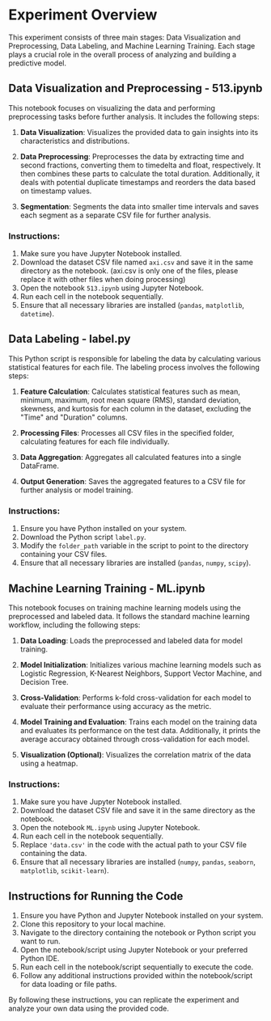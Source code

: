 # Experiment Overview

This experiment consists of three main stages: Data Visualization and Preprocessing, Data Labeling, and Machine Learning Training. Each stage plays a crucial role in the overall process of analyzing and building a predictive model.

## Data Visualization and Preprocessing - 513.ipynb

This notebook focuses on visualizing the data and performing preprocessing tasks before further analysis. It includes the following steps:

1. **Data Visualization**: Visualizes the provided data to gain insights into its characteristics and distributions.

2. **Data Preprocessing**: Preprocesses the data by extracting time and second fractions, converting them to timedelta and float, respectively. It then combines these parts to calculate the total duration. Additionally, it deals with potential duplicate timestamps and reorders the data based on timestamp values.

3. **Segmentation**: Segments the data into smaller time intervals and saves each segment as a separate CSV file for further analysis.

### Instructions:
   1. Make sure you have Jupyter Notebook installed.
   2. Download the dataset CSV file named `axi.csv` and save it in the same directory as the notebook. (axi.csv is only one of the files, please replace it with other files when doing processing)
   3. Open the notebook `513.ipynb` using Jupyter Notebook.
   4. Run each cell in the notebook sequentially.
   5. Ensure that all necessary libraries are installed (`pandas`, `matplotlib`, `datetime`).

## Data Labeling - label.py

This Python script is responsible for labeling the data by calculating various statistical features for each file. The labeling process involves the following steps:

1. **Feature Calculation**: Calculates statistical features such as mean, minimum, maximum, root mean square (RMS), standard deviation, skewness, and kurtosis for each column in the dataset, excluding the "Time" and "Duration" columns.

2. **Processing Files**: Processes all CSV files in the specified folder, calculating features for each file individually.

3. **Data Aggregation**: Aggregates all calculated features into a single DataFrame.

4. **Output Generation**: Saves the aggregated features to a CSV file for further analysis or model training.

### Instructions:
   1. Ensure you have Python installed on your system.
   2. Download the Python script `label.py`.
   3. Modify the `folder_path` variable in the script to point to the directory containing your CSV files.
   4. Ensure that all necessary libraries are installed (`pandas`, `numpy`, `scipy`).

## Machine Learning Training - ML.ipynb

This notebook focuses on training machine learning models using the preprocessed and labeled data. It follows the standard machine learning workflow, including the following steps:

1. **Data Loading**: Loads the preprocessed and labeled data for model training.

2. **Model Initialization**: Initializes various machine learning models such as Logistic Regression, K-Nearest Neighbors, Support Vector Machine, and Decision Tree.

3. **Cross-Validation**: Performs k-fold cross-validation for each model to evaluate their performance using accuracy as the metric.

4. **Model Training and Evaluation**: Trains each model on the training data and evaluates its performance on the test data. Additionally, it prints the average accuracy obtained through cross-validation for each model.

5. **Visualization (Optional)**: Visualizes the correlation matrix of the data using a heatmap.

### Instructions:
   1. Make sure you have Jupyter Notebook installed.
   2. Download the dataset CSV file and save it in the same directory as the notebook.
   3. Open the notebook `ML.ipynb` using Jupyter Notebook.
   4. Run each cell in the notebook sequentially.
   5. Replace `'data.csv'` in the code with the actual path to your CSV file containing the data.
   6. Ensure that all necessary libraries are installed (`numpy`, `pandas`, `seaborn`, `matplotlib`, `scikit-learn`).

## Instructions for Running the Code

1. Ensure you have Python and Jupyter Notebook installed on your system.
2. Clone this repository to your local machine.
3. Navigate to the directory containing the notebook or Python script you want to run.
4. Open the notebook/script using Jupyter Notebook or your preferred Python IDE.
5. Run each cell in the notebook/script sequentially to execute the code.
6. Follow any additional instructions provided within the notebook/script for data loading or file paths.

By following these instructions, you can replicate the experiment and analyze your own data using the provided code.
